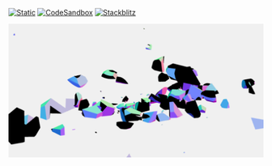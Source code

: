 [![Static](https://img.shields.io/badge/demo-%23646CFF.svg?logo=html5&logoColor=white)](https://pmndrs.github.io/examples/cell-fracture)
[![CodeSandbox](https://img.shields.io/badge/codesandbox-040404?logo=codesandbox&logoColor=DBDBDB)](https://codesandbox.io/s/github/pmndrs/examples/tree/main/apps/cell-fracture)
[![Stackblitz](https://img.shields.io/badge/stackblitz-fff?logo=Stackblitz&logoColor=1389FD)](https://stackblitz.com/github/pmndrs/examples/tree/main/apps/cell-fracture)

![](thumbnail.png)

